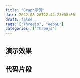 ```yaml
---
title: "Graph示例"
date: 2022-08-26T22:44:23+08:00
draft: false
tags: ["Threejs", "WebGL"]
categories: ["Threejs"]
---
```


## 演示效果

<div id="three-canvas">

</div>
<script
      type="text/javascript"
      src="https://cdn.jsdelivr.net/npm/three@0.137.0/examples/js/controls/OrbitControls.js"
></script>

<script>


function lineCloud(graph){
  let points = [];
  let nodes = graph.nodes;
  let links = graph.links.forEach((link) => {
    let startNode = nodes.find((n) => n.id == link.sourceId);
    let endNode = nodes.find((n) => n.id == link.targetId);
    points.push(startNode.position);
    points.push(endNode.position);
  });
  const geometry = new THREE.BufferGeometry().setFromPoints(points);
  const material = new THREE.LineBasicMaterial({ color: "#3498db" });
  let lines = new THREE.LineSegments(geometry, material);
  return lines;
}

function pointCloud(graph)
 {
  let pointsGeometry = new THREE.BufferGeometry();
  let points = [];
  graph.nodes.forEach((n) => {
    let vertex = n.position;
    points.push(vertex);
  });
  pointsGeometry.setFromPoints(points);

  // let pointsMaterial = new THREE.PointsMaterial({
  //   size: 8,
  //   sizeAttenuation: false,
  //   color: "#92F22A",
  //   map: circle_sprite_aa,
  //   transparent: true,
  //   alphaTest: 0.5
  // });

  let pointsMaterial = new THREE.ShaderMaterial({
    vertexShader: nodeVertextShader,
    fragmentShader: nodeFragmentShader,
    transparent: true,
    alphaTest: 0.1
  });

  return new THREE.Points(pointsGeometry, pointsMaterial);
}


function parseGraph(data) {
        var id = 0;
        var nodes = [];
        var links = [];

        function traval(root, children) {
            if (!children) {
                return;
            }
            let node = {
                id: id,
                property: {
                    name: root.name
                }
            };
            node.position = new THREE.Vector3(
                Math.random() * 5 * 2 - 5,
                Math.random() * 5 * 2 - 5,
                Math.random() * 5 * 2 - 5
            );
            nodes.push(node);
            let neibours = root.children
                .map((c) => {
                    id++;
                    let n = {
                        id: id,
                        name: c.name
                    };
                    n.position = new THREE.Vector3(
                        Math.random() * 5 * 2 - 5,
                        Math.random() * 5 * 2 - 5,
                        Math.random() * 5 * 2 - 5
                    );
                    return {
                        node: n,
                        children: c.children
                    };
                })
                .forEach((c) => {
                    nodes.push(c.node);
                    let link = {
                        id: node.id + "-" + c.node.id,
                        sourceId: node.id,
                        targetId: c.node.id
                    };
                    links.push(link);
                    traval(c, c.children);
                });
        }

        traval(data, data.children);
        return {
            nodes,
            links
        };
}
</script>

<script>


var data = fetch("flare.json").then(d=>d.json()).then(d=>{
	let graph = parseGraph(d)
	nodeCloud = pointCloud(graph)
	edgeCloud = lineCloud(graph)

	scene.add(nodeCloud);
        scene.add(edgeCloud);
})

var nodeVertextShader = `
precision highp float;
void main() {
    vec3 finalPosition = position;
    vec4 mvPosition = modelViewMatrix * vec4( finalPosition, 1.0 );
    float vSize = 3.0 * ( 50.0 / -mvPosition.z );
    gl_PointSize = vSize;
    gl_Position = projectionMatrix * mvPosition;
} 
`

var nodeFragmentShader = `
void antiAlia(){
  // anti-aliased support
  float len = length(gl_PointCoord- vec2(0.5, 0.5));
  float delta = 0.0, alpha = 1.0;
  delta = fwidth(len);
  alpha = smoothstep(.495-delta, 0.495 + delta, len);
  vec4 bColor = vec4(0.0);
  gl_FragColor = mix(gl_FragColor, bColor, alpha);
  gl_FragColor = gl_FragColor * (1.0 - alpha);
}

void renderCircle(vec4 color){
    float r = length(gl_PointCoord- vec2(0.5, 0.5)), delta = 0.0, alpha = 1.0;
    if (r > .5) {
        discard;
    }
    gl_FragColor = color;
}
void main() {
    vec4 color = vec4(231.0/255.0, 76.0/255.0, 60.0/255.0,1.0);
    float len = length(gl_PointCoord- vec2(0.5, 0.5));
    renderCircle(color);
    antiAlia();
    if ( gl_FragColor.a < ALPHATEST ) discard;
}
`

var scene = new THREE.Scene();

// Create a basic perspective camera
var camera = new THREE.PerspectiveCamera( 75, window.innerWidth/window.innerHeight, 0.1, 1000 );
camera.position.z = 4;


// Create a renderer with Antialiasing
var renderer = new THREE.WebGLRenderer({antialias:true});

// Configure renderer clear color
renderer.setClearColor("#000000");

const controls = new THREE.OrbitControls( camera, renderer.domElement );


// Configure renderer size
let width = d3.select("#three-canvas").node().getBoundingClientRect().width
let height = width/2;
 
renderer.setSize(width,height);

// Append Renderer to DOM
let canvas = document.getElementById("three-canvas")
canvas.appendChild( renderer.domElement );

// Render Loop
var render = function () {
  requestAnimationFrame( render );
  controls.update()
  // Render the scene
  renderer.render(scene, camera);
};

render();

</script>

## 代码片段

```js

```

